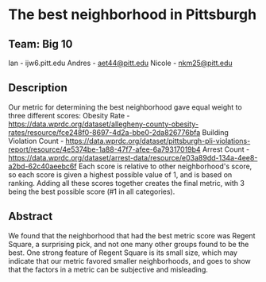 # The best neighborhood in Pittsburgh
## Team: Big 10
Ian - ijw6.pitt.edu
Andres - aet44@pitt.edu
Nicole - nkm25@pitt.edu
## Description
Our metric for determining the best neighborhood gave equal weight to three different scores:
Obesity Rate - https://data.wprdc.org/dataset/allegheny-county-obesity-rates/resource/fce248f0-8697-4d2a-bbe0-2da826776bfa
Building Violation Count - https://data.wprdc.org/dataset/pittsburgh-pli-violations-report/resource/4e5374be-1a88-47f7-afee-6a79317019b4
Arrest Count - https://data.wprdc.org/dataset/arrest-data/resource/e03a89dd-134a-4ee8-a2bd-62c40aeebc6f
Each score is relative to other neighborhood's score, so each score is given a highest possible value of 1, and is based on ranking. Adding all these scores together creates the final metric, with 3 being the best possible score (#1 in all categories).
## Abstract
We found that the neighborhood that had the best metric score was Regent Square, a surprising pick, and not one many other groups found to be the best. One strong feature of Regent Square is its small size, which may indicate that our metric favored smaller neighborhoods, and goes to show that the factors in a metric can be subjective and misleading.